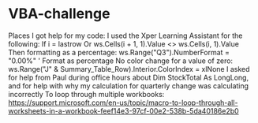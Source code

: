 # VBA-challenge
Places I got help for my code:
I used the Xper Learning Assistant for the following:
   If i = lastrow Or ws.Cells(i + 1, 1).Value <> ws.Cells(i, 1).Value Then
   formatting as a percentage:  ws.Range("Q3").NumberFormat = "0.00%" ' Format as percentage
   No color change for a value of zero: ws.Range("J" & Summary_Table_Row).Interior.ColorIndex = xlNone
I asked for help from Paul during office hours about Dim StockTotal As LongLong, and for help with why my calculation for quarterly change was calculating incorrectly
To loop through multiple workbooks:
https://support.microsoft.com/en-us/topic/macro-to-loop-through-all-worksheets-in-a-workbook-feef14e3-97cf-00e2-538b-5da40186e2b0
